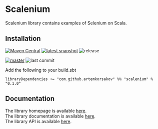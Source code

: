 # Scalenium

Scalenium library contains examples of Selenium on Scala.

## Installation

[![Maven Central](https://img.shields.io/maven-central/v/com.github.artemkorsakov/scalenium_2.13.svg?label=Maven%20Central&color=success)](https://search.maven.org/search?q=g:%22com.github.artemkorsakov%22%20AND%20a:%22scalenium_2.13%22)
[![latest snapshot](https://img.shields.io/nexus/s/https/oss.sonatype.org/com.github.artemkorsakov/scalenium_2.13.svg?label=latest%20snapshot&color=success)](https://oss.sonatype.org/content/repositories/snapshots/com/github/artemkorsakov/scalenium_2.13/)
![release](https://img.shields.io/github/v/release/artemkorsakov/scalenium?include_prereleases)

[![master](https://img.shields.io/travis/com/artemkorsakov/scalenium/master)](https://travis-ci.com/artemkorsakov/scalenium)
![last commit](https://img.shields.io/github/last-commit/artemkorsakov/scalenium)

Add the following to your build.sbt

```
libraryDependencies += "com.github.artemkorsakov" %% "scalenium" % "0.1.0"
```

## Documentation

The library homepage is available [here](https://artemkorsakov.github.io/scalenium/).
<br>The library documentation is available [here](https://artemkorsakov.github.io/scalenium/docs/).
<br>The library API is available [here](https://artemkorsakov.github.io/scalenium/api/).
